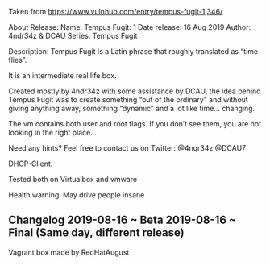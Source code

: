Taken from https://www.vulnhub.com/entry/tempus-fugit-1,346/ 

About Release:
    Name: Tempus Fugit: 1
    Date release: 16 Aug 2019
    Author: 4ndr34z & DCAU
    Series: Tempus Fugit

Description:
Tempus Fugit is a Latin phrase that roughly translated as “time flies”.

It is an intermediate real life box.

Created mostly by 4ndr34z with some assistance by DCAU, the idea behind Tempus Fugit was to create something “out of the ordinary” and without giving anything away, something “dynamic” and a lot like time... changing.

The vm contains both user and root flags. If you don’t see them, you are not looking in the right place...

Need any hints? Feel free to contact us on Twitter: @4nqr34z @DCAU7

DHCP-Client.

Tested both on Virtualbox and vmware

Health warning: May drive people insane
## Changelog 2019-08-16 ~ Beta 2019-08-16 ~ Final (Same day, different release) 

Vagrant box made by RedHatAugust

